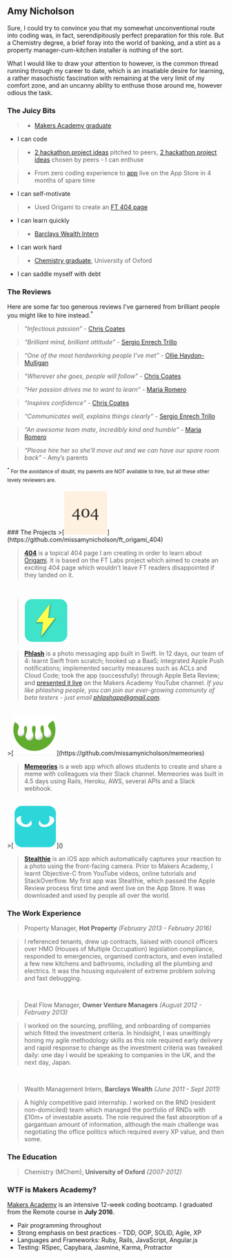Amy Nicholson
---

Sure, I could try to convince you that my somewhat unconventional route into coding was, in fact, serendipitously perfect preparation for this role. But a Chemistry degree, a brief foray into the world of banking, and a stint as a property manager-cum-kitchen installer is nothing of the sort.

What I would like to draw your attention to however, is the common thread running through my career to date, which is an insatiable desire for learning, a rather masochistic fascination with remaining at the very limit of my comfort zone, and an uncanny ability to enthuse those around me, however odious the task.


### The Juicy Bits

>* [Makers Academy graduate](#makers)
  - I can code


>* [2 hackathon project ideas](#projects) pitched to peers, [2 hackathon project ideas](#projects) chosen by peers
    - I can enthuse


>* From zero coding experience to [app](#stealthie) live on the App Store in 4 months of spare time
  - I can self-motivate


>* Used Origami to create an [FT 404 page](#404)
 - I can learn quickly


>* [Barclays Wealth Intern](#work)
  - I can work hard


>* [Chemistry graduate](#education), University of Oxford
  - I can saddle myself with debt




### The Reviews

Here are some far too generous reviews I've garnered from brilliant people you might like to hire instead.<sup>*</sup>


>*“Infectious passion”* - [Chris Coates](https://github.com/chriscoates)

>*“Brilliant mind, brilliant attitude”* - [Sergio Enrech Trillo](https://github.com/tigretoncio)

>*“One of the most hardworking people I’ve met”* - [Ollie Haydon-Mulligan](https://github.com/ollieh-m)

>*“Wherever she goes, people will follow”* - [Chris Coates](https://github.com/chriscoates)

>*“Her passion drives me to want to learn”* - [Maria Romero](https://github.com/MariaRomero)

>*“Inspires confidence”* - [Chris Coates](https://github.com/chriscoates)

>*“Communicates well, explains things clearly”* - [Sergio Enrech Trillo](https://github.com/tigretoncio)

>*“An awesome team mate, incredibly kind and humble”* - [Maria Romero](https://github.com/MariaRomero)

>*“Please hire her so she’ll move out and we can have our spare room back”* - Amy’s parents


<sup><sup>*</sup> For the avoidance of doubt, my parents are NOT available to hire, but all these other lovely reviewers are.</sup>

<a name="projects">
### The Projects</a>

<a name="404">
>[<img src="/images/ft404_icon.png" width="100">](https://github.com/missamynicholson/ft_origami_404)</a>

>**[404](https://github.com/missamynicholson/ft_origami_404)** is a topical 404 page I am creating in order to learn about [Origami](http://origami.ft.com). It is based on the FT Labs project which aimed to create an exciting 404 page which wouldn't leave FT readers disappointed if they landed on it.

<br>

>[<img src="/images/phlash_icon.png" width="100">](https://github.com/missamynicholson/phlash)

>**[Phlash](https://github.com/missamynicholson/phlash)** is a photo messaging app built in Swift. In 12 days, our team of 4: learnt Swift from scratch; hooked up a BaaS; integrated Apple Push notifications; implemented security measures such as ACLs and Cloud Code; took the app (successfully) through Apple Beta Review; and [presented it live](https://www.youtube.com/watch?v=HKXFheulB-8) on the Makers Academy YouTube channel. *If you like phlashing people, you can join our ever-growing community of beta testers - just email phlashapp@gmail.com.*

<br>
>[<img src="/images/memeories_icon.png" width="100">](https://github.com/missamynicholson/memeories)

>**[Memeories](https://github.com/missamynicholson/memeories)** is a web app which allows students to create and share a meme with colleagues via their Slack channel. Memeories was built in 4.5 days using Rails, Heroku, AWS, several APIs and a Slack webhook.

<br>
<a name="stealthie">
>[<img src="/images/stealthie_icon.png" width="100">]()</a>

>**[Stealthie]()** is an iOS app which automatically captures your reaction to a photo using the front-facing camera. Prior to Makers Academy, I learnt Objective-C from YouTube videos, online tutorials and StackOverflow. My first app was Stealthie, which passed the Apple Review process first time and went live on the App Store. It was downloaded and used by people all over the world.


### The Work Experience<a name="work"></a>

>Property Manager, **Hot Property** *(February 2013 - February 2016)*

  >I referenced tenants, drew up contracts, liaised with council officers over HMO (Houses of Multiple Occupation) legislation compliance, responded to emergencies, organised contractors, and even installed a few new  kitchens and bathrooms, including all the plumbing and electrics. It was the housing equivalent of  extreme problem solving and fast debugging.
<Br>


>Deal Flow Manager, **Owner Venture Managers** *(August 2012 - February 2013)*

  >I worked on the sourcing, profiling, and onboarding of companies which fitted the investment criteria. In hindsight, I was unwittingly honing my agile methodology skills as this role required early delivery and rapid response to change as the investment criteria was tweaked daily: one day I would be speaking to companies in the UK, and the next day, Japan.
<Br>

>Wealth Management Intern, **Barclays Wealth** *(June 2011 - Sept 2011)*

  >A highly competitive paid internship. I worked on the RND (resident non-domiciled) team which managed the portfolio of RNDs with £10m+ of investable assets. The role required the fast absorption of a gargantuan amount of information, although the main challenge was negotiating the office politics which required every XP value, and then some.



### The Education<a name="education"></a>
>Chemistry (MChem), **University of Oxford** *(2007-2012)*

### WTF is Makers Academy?<a name="makers"></a>

[Makers Academy](http://www.makersacademy.com) is an intensive 12-week coding bootcamp. I graduated from the Remote course in **July 2016**.

- Pair programming throughout
- Strong emphasis on best practices - TDD, OOP, SOLID, Agile, XP
- Languages and Frameworks: Ruby, Rails, JavaScript, Angular.js
- Testing: RSpec, Capybara, Jasmine, Karma, Protractor

